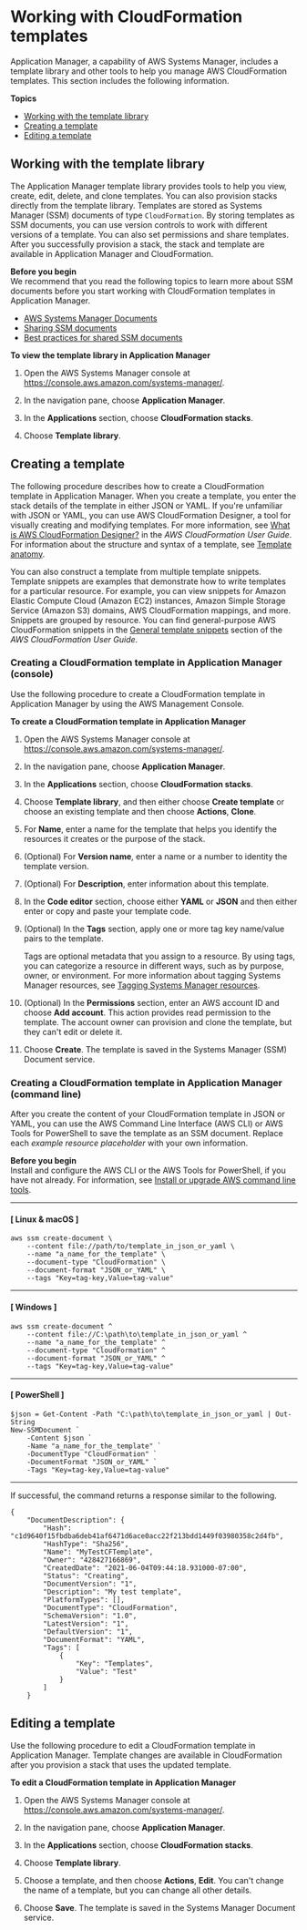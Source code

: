 # Working with CloudFormation templates<a name="application-manager-working-templates-overview"></a>

Application Manager, a capability of AWS Systems Manager, includes a template library and other tools to help you manage AWS CloudFormation templates\. This section includes the following information\.

**Topics**
+ [Working with the template library](#application-manager-working-stacks-template-library-working)
+ [Creating a template](#application-manager-working-stacks-creating-template)
+ [Editing a template](#application-manager-working-stacks-editing-template)

## Working with the template library<a name="application-manager-working-stacks-template-library-working"></a>

The Application Manager template library provides tools to help you view, create, edit, delete, and clone templates\. You can also provision stacks directly from the template library\. Templates are stored as Systems Manager \(SSM\) documents of type `CloudFormation`\. By storing templates as SSM documents, you can use version controls to work with different versions of a template\. You can also set permissions and share templates\. After you successfully provision a stack, the stack and template are available in Application Manager and CloudFormation\. 

**Before you begin**  
We recommend that you read the following topics to learn more about SSM documents before you start working with CloudFormation templates in Application Manager\.
+ [AWS Systems Manager Documents](sysman-ssm-docs.md)
+ [Sharing SSM documents](ssm-sharing.md)
+ [Best practices for shared SSM documents](ssm-before-you-share.md)

**To view the template library in Application Manager**

1. Open the AWS Systems Manager console at [https://console\.aws\.amazon\.com/systems\-manager/](https://console.aws.amazon.com/systems-manager/)\.

1. In the navigation pane, choose **Application Manager**\.

1. In the **Applications** section, choose **CloudFormation stacks**\.

1. Choose **Template library**\.

## Creating a template<a name="application-manager-working-stacks-creating-template"></a>

The following procedure describes how to create a CloudFormation template in Application Manager\. When you create a template, you enter the stack details of the template in either JSON or YAML\. If you're unfamiliar with JSON or YAML, you can use AWS CloudFormation Designer, a tool for visually creating and modifying templates\. For more information, see [What is AWS CloudFormation Designer?](https://docs.aws.amazon.com/AWSCloudFormation/latest/UserGuide/working-with-templates-cfn-designer.html) in the *AWS CloudFormation User Guide*\. For information about the structure and syntax of a template, see [Template anatomy](https://docs.aws.amazon.com/AWSCloudFormation/latest/UserGuide/template-anatomy.html)\.

You can also construct a template from multiple template snippets\. Template snippets are examples that demonstrate how to write templates for a particular resource\. For example, you can view snippets for Amazon Elastic Compute Cloud \(Amazon EC2\) instances, Amazon Simple Storage Service \(Amazon S3\) domains, AWS CloudFormation mappings, and more\. Snippets are grouped by resource\. You can find general\-purpose AWS CloudFormation snippets in the [General template snippets](https://docs.aws.amazon.com/AWSCloudFormation/latest/UserGuide/quickref-general.html) section of the *AWS CloudFormation User Guide*\. 

### Creating a CloudFormation template in Application Manager \(console\)<a name="application-manager-working-stacks-creating-template-console"></a>

Use the following procedure to create a CloudFormation template in Application Manager by using the AWS Management Console\.

**To create a CloudFormation template in Application Manager**

1. Open the AWS Systems Manager console at [https://console\.aws\.amazon\.com/systems\-manager/](https://console.aws.amazon.com/systems-manager/)\.

1. In the navigation pane, choose **Application Manager**\.

1. In the **Applications** section, choose **CloudFormation stacks**\.

1. Choose **Template library**, and then either choose **Create template** or choose an existing template and then choose **Actions**, **Clone**\.

1. For **Name**, enter a name for the template that helps you identify the resources it creates or the purpose of the stack\.

1. \(Optional\) For **Version name**, enter a name or a number to identity the template version\.

1. \(Optional\) For **Description**, enter information about this template\.

1. In the **Code editor** section, choose either **YAML** or **JSON** and then either enter or copy and paste your template code\.

1. \(Optional\) In the **Tags** section, apply one or more tag key name/value pairs to the template\.

   Tags are optional metadata that you assign to a resource\. By using tags, you can categorize a resource in different ways, such as by purpose, owner, or environment\. For more information about tagging Systems Manager resources, see [Tagging Systems Manager resources](tagging-resources.md)\.

1. \(Optional\) In the **Permissions** section, enter an AWS account ID and choose **Add account**\. This action provides read permission to the template\. The account owner can provision and clone the template, but they can't edit or delete it\. 

1. Choose **Create**\. The template is saved in the Systems Manager \(SSM\) Document service\.

### Creating a CloudFormation template in Application Manager \(command line\)<a name="application-manager-working-stacks-creating-template-cli"></a>

After you create the content of your CloudFormation template in JSON or YAML, you can use the AWS Command Line Interface \(AWS CLI\) or AWS Tools for PowerShell to save the template as an SSM document\. Replace each *example resource placeholder* with your own information\.

**Before you begin**  
Install and configure the AWS CLI or the AWS Tools for PowerShell, if you have not already\. For information, see [Install or upgrade AWS command line tools](getting-started-cli.md)\.

------
#### [ Linux & macOS ]

```
aws ssm create-document \
    --content file://path/to/template_in_json_or_yaml \
    --name "a_name_for_the_template" \
    --document-type "CloudFormation" \
    --document-format "JSON_or_YAML" \
    --tags "Key=tag-key,Value=tag-value"
```

------
#### [ Windows ]

```
aws ssm create-document ^
    --content file://C:\path\to\template_in_json_or_yaml ^
    --name "a_name_for_the_template" ^
    --document-type "CloudFormation" ^
    --document-format "JSON_or_YAML" ^
    --tags "Key=tag-key,Value=tag-value"
```

------
#### [ PowerShell ]

```
$json = Get-Content -Path "C:\path\to\template_in_json_or_yaml | Out-String
New-SSMDocument `
    -Content $json `
    -Name "a_name_for_the_template" `
    -DocumentType "CloudFormation" `
    -DocumentFormat "JSON_or_YAML" `
    -Tags "Key=tag-key,Value=tag-value"
```

------

If successful, the command returns a response similar to the following\.

```
{
    "DocumentDescription": {
        "Hash": "c1d9640f15fbdba6deb41af6471d6ace0acc22f213bdd1449f03980358c2d4fb",
        "HashType": "Sha256",
        "Name": "MyTestCFTemplate",
        "Owner": "428427166869",
        "CreatedDate": "2021-06-04T09:44:18.931000-07:00",
        "Status": "Creating",
        "DocumentVersion": "1",
        "Description": "My test template",
        "PlatformTypes": [],
        "DocumentType": "CloudFormation",
        "SchemaVersion": "1.0",
        "LatestVersion": "1",
        "DefaultVersion": "1",
        "DocumentFormat": "YAML",
        "Tags": [
            {
                "Key": "Templates",
                "Value": "Test"
            }
        ]
    }
```

## Editing a template<a name="application-manager-working-stacks-editing-template"></a>

Use the following procedure to edit a CloudFormation template in Application Manager\. Template changes are available in CloudFormation after you provision a stack that uses the updated template\.

**To edit a CloudFormation template in Application Manager**

1. Open the AWS Systems Manager console at [https://console\.aws\.amazon\.com/systems\-manager/](https://console.aws.amazon.com/systems-manager/)\.

1. In the navigation pane, choose **Application Manager**\.

1. In the **Applications** section, choose **CloudFormation stacks**\.

1. Choose **Template library**\.

1. Choose a template, and then choose **Actions**, **Edit**\. You can't change the name of a template, but you can change all other details\.

1. Choose **Save**\. The template is saved in the Systems Manager Document service\.